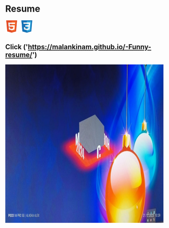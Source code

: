 # Resume



<div>
  <img src="https://github.com/devicons/devicon/blob/master/icons/html5/html5-original.svg" title="html5" alt="html5" width="40" height="40"/>&nbsp
  <img src="https://github.com/devicons/devicon/blob/master/icons/css3/css3-original.svg" title="css" alt="css" width="40" height="40"/>&nbsp
 
 


## Click ('https://malankinam.github.io/-Funny-resume/')
 <img src="./photo1703144388.jpeg" title="css"  width="500" height="500"/>
